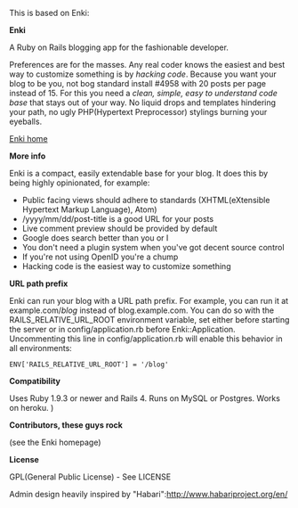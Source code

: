 This is based on Enki:

**Enki**


A Ruby on Rails blogging app for the fashionable developer.

Preferences are for the masses. Any real coder knows the easiest and best way to customize something is by *hacking code*. Because you want your blog to be you, not bog standard install #4958 with 20 posts per page instead of 15. For this you need a *clean, simple, easy to understand code base* that stays out of your way. No liquid drops and templates hindering your path, no ugly PHP(Hypertext Preprocessor) stylings burning your eyeballs.

[Enki home](http://github.com/xaviershay/enki)

**More info**

Enki is a compact, easily extendable base for your blog. It does this by being highly opinionated, for example:

* Public facing views should adhere to standards (XHTML(eXtensible Hypertext Markup Language), Atom)
* /yyyy/mm/dd/post-title is a good URL for your posts
* Live comment preview should be provided by default
* Google does search better than you or I
* You don't need a plugin system when you've got decent source control
* If you're not using OpenID you're a chump
* Hacking code is the easiest way to customize something

**URL path prefix**

Enki can run your blog with a URL path prefix.  For example, you can run it at example.com/*blog* instead of blog.example.com.  You can do so with the RAILS_RELATIVE_URL_ROOT environment variable, set either before starting the server or in config/application.rb before Enki::Application.  Uncommenting this line in config/application.rb will enable this behavior in all environments:

<pre><code>ENV['RAILS_RELATIVE_URL_ROOT'] = '/blog'</code></pre>

**Compatibility**

Uses Ruby 1.9.3 or newer and Rails 4. Runs on MySQL or Postgres. Works on heroku.
)

**Contributors, these guys rock**

(see the Enki homepage)

**License**

GPL(General Public License) - See LICENSE

Admin design heavily inspired by "Habari":http://www.habariproject.org/en/
